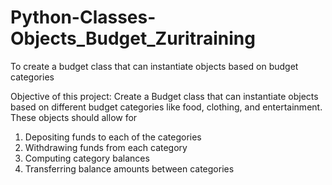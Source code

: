 # Python-Classes-Objects_Budget_Zuritraining
To create a budget class that can instantiate objects based on budget categories

Objective of this project:
Create a Budget class that can instantiate objects based on different budget categories like food, clothing, and entertainment. These objects should allow for
1.  Depositing funds to each of the categories
2.  Withdrawing funds from each category
3.  Computing category balances
4.  Transferring balance amounts between categories
